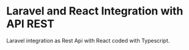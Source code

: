 # Laravel and React Integration with API REST
Laravel integration as Rest Api with React coded with Typescript.
